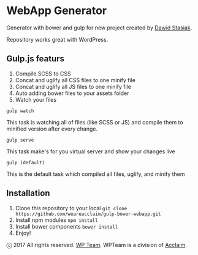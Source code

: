 # WebApp Generator

Generator with bower and gulp for new project created by [Dawid Stasiak](https://dawidstasiak.pl/en).

Repository works great with WordPress.

## Gulp.js featurs

1. Compile SCSS to CSS
2. Concat and uglify all CSS files to one minify file
3. Concat and uglify all JS files to one minify file
4. Auto adding bower files to your assets folder
5. Watch your files

```gulp watch```

This task is watching all of files (like SCSS or JS) and compile them to minified version after every change.

```gulp serve```

This task make's for you virtual server and show your changes live

```gulp (default)```

This is the default task which compiled all files, uglify, and minify them

## Installation

1. Clone this repository to your local ```git clone https://github.com/weareacclaim/gulp-bower-webapp.git```
2. Install npm modules ```npm install```
3. Install bower components ```bower install```
4. Enjoy!

ⓒ 2017 All rights reserved. [WP Team](http://wpteam.com). WPTeam is a division of [Acclaim](http://weareacclaim.com).